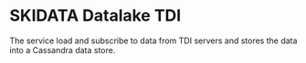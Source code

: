 # SKIDATA Datalake TDI

The service load and subscribe to data from TDI servers and stores the data into a Cassandra data store.
